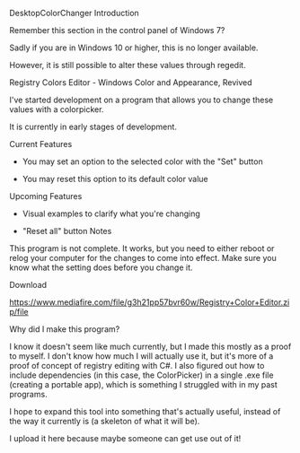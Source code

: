 DesktopColorChanger
Introduction

Remember this section in the control panel of Windows 7?



Sadly if you are in Windows 10 or higher, this is no longer available.


However, it is still possible to alter these values through regedit.


Registry Colors Editor - Windows Color and Appearance, Revived

I've started development on a program that allows you to change these values with a colorpicker.



It is currently in early stages of development.


Current Features

- You may set an option to the selected color with the "Set" button

- You may reset this option to its default color value


Upcoming Features

- Visual examples to clarify what you're changing

- "Reset all" button
Notes

This program is not complete. It works, but you need to either reboot or relog your computer for the changes to come into effect. Make sure you know what the setting does before you change it.


Download

https://www.mediafire.com/file/g3h21pp57bvr60w/Registry+Color+Editor.zip/file


Why did I make this program?

I know it doesn't seem like much currently, but I made this mostly as a proof to myself. I don't know how much I will actually use it, but it's more of a proof of concept of registry editing with C#. I also figured out how to include dependencies (in this case, the ColorPicker) in a single .exe file (creating a portable app), which is something I struggled with in my past programs.


I hope to expand this tool into something that's actually useful, instead of the way it currently is (a skeleton of what it will be).


I upload it here because maybe someone can get use out of it!
